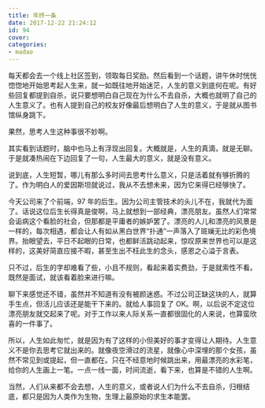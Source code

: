 ```yaml
---
title: 年终一条
date: 2017-12-22 21:24:12
id: 94
cover: 
categories:
- madao
---
```


每天都会去一个线上社区签到，领取每日奖励。然后看到一个话题，讲午休时恍恍惚惚地开始思考起人生来，就一如既往地开始迷茫，人生的意义到底何在呢。有好些回复都提到自杀，说只要想明白自己现在为什么不去自杀，大概也就明了自己的人生意义了。也有人提到自己的校友好像最后想明白了人生的意义，于是就从图书馆纵身跳下。

果然，思考人生这种事很不妙啊。

其实看到话题时，脑中也马上有浮现出回复。大概就是，人生的真滴，就是无聊。于是就凑热闹在下边回复了一句，人生最大的意义，就是没有意义。

说到底，人生短暂，哪儿有那么多时间去思考什么意义，只是活着就有够折腾的了。作为明白人的爱因斯坦就说过，我从不去想未来，因为它来得已经够快了。

今天公司来了个前端，97 年的后生。因为公司主管技术的头儿不在，我就代为面了。话说这位后生长得真是俊啊，马上就想到一部经典，漂亮朋友。虽然人们常常会诟病这个看脸的社会，但那都是平庸者的嫉妒罢了。漂亮的人儿和漂亮的风景是一样的，每次相遇，都会让人有如从黑白世界“扑通”一声落入了斑斓无比的彩色境界。抬眼望去，平日不起眼的日常，也都鲜活跳动起来，惊叹原来世界也可以是这样的，这美好简直应接不暇，甚至生出不枉此生的念头，感恩之心溢于言表。

只不过，后生的字却难看了些，小且不规则，看起来着实费劲，于是就索性不看。既然是面试，就该看着脸来进行嘛。

聊下来感觉还不错，虽然并不知道有没有被颜迷惑。不过公司正缺这块的人，就算手生点，但活儿应该还是能干下来的。就给人事回复了 OK。啊，以后说不定这位漂亮朋友就交起来了呢。对于工作以来人际关系一直都很固化的人来说，也算蛮欣喜的一件事了。

所以，人生如此匆忙，就是因为有了这样的小但美好的事才变得让人期待。人生意义不是你去思考它就出来的。就像夜空滑过的流星，就像心中深埋的那个女孩，虽然不常见到或提起，但一直都在。只在不经意地时候跳出来，用最漂亮的水彩笔，给你的人生画上一笔。一点一线一面，时间流逝，看下来，也算是不错的人生啊。

当然，人们从来都不会去想，人生的意义，或者说人们为什么不去自杀，归根结底，都只是因为人类作为生物，生理上最原始的求生本能罢。
